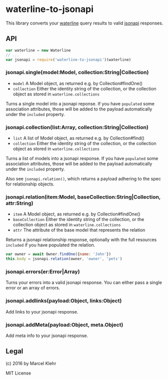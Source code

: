 # waterline-to-jsonapi
This library converts your [waterline](https://github.com/balderdashy/waterline) query results to valid [jsonapi](https://jsonapi.org) responses.

## API
```js
var waterline = new Waterline
// ...
var jsonapi = require('waterline-to-jsonapi')(waterline)
```

### jsonapi.single(model:Model, collection:String|Collection)
 * `model` A Model object, as returned e.g. by Collection#findOne()
 * `collection` Either the identity string of the collection, or the collection object as stored in `waterline.collections`

Turns a single model into a jsonapi reponse. If you have `populated` some association attributes, those will be added to the payload automatically under the `included` property.

### jsonapi.collection(list:Array<Model>, collection:String|Collection)
 * `list` A list of Model object, as returned e.g. by Collection#find()
 * `collection` Either the identity string of the collection, or the collection object as stored in `waterline.collections`

Turns a list of models into a jsonapi response. If you have `populated` some association attributes, those will be added to the payload automatically under the `included` property.

Also see `jsonapi.relation()`, which returns a payload adhering to the spec for relationship objects.

### jsonapi.relation(item:Model, baseCollection:String|Collection, attr:String)
 * `item` A Model object, as returned e.g. by Collection#findOne()
 * `baseCollection` Either the identity string of the collection, or the collection object as stored in `waterline.collections`
 * `attr` The attribute of the base model that represents the relation

Returns a jsonapi relationship response, optionally with the full resources `included` if you have populated the relation.

```js
var owner = await Owner.findOne({name: 'John'})
this.body = jsonapi.relation(owner, 'owner', 'pets')
```

### jsonapi.errors(er:Error|Array<Error>)
Turns your errors into a valid jsonapi response. You can either pass a single error or an array of errors.

### jsonapi.addlinks(payload:Object, links:Object)
Add links to your jsonapi response.

### jsonapi.addMeta(payload:Object, meta.Object)
Add meta info to your jsonapi response.

## Legal
(c) 2016 by Marcel Klehr

MIT License
